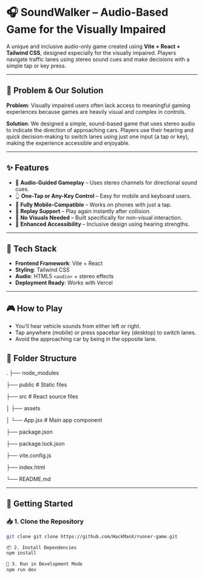 # 🎧 SoundWalker – Audio-Based Game for the Visually Impaired

A unique and inclusive audio-only game created using **Vite + React + Tailwind CSS**, designed especially for the visually impaired. Players navigate traffic lanes using stereo sound cues and make decisions with a simple tap or key press.

---

## 🧠 Problem & Our Solution

**Problem**: Visually impaired users often lack access to meaningful gaming experiences because games are heavily visual and complex in controls.

**Solution**: We designed a simple, sound-based game that uses stereo audio to indicate the direction of approaching cars. Players use their hearing and quick decision-making to switch lanes using just one input (a tap or key), making the experience accessible and enjoyable.

---

## ✨ Features

- 🎵 **Audio-Guided Gameplay** – Uses stereo channels for directional sound cues.
- 👆 **One-Tap or Any-Key Control** – Easy for mobile and keyboard users.
- 📱 **Fully Mobile-Compatible** – Works on phones with just a tap.
- 🔄 **Replay Support** – Play again instantly after collision.
- 🧠 **No Visuals Needed** – Built specifically for non-visual interaction.
- 🧏 **Enhanced Accessibility** – Inclusive design using hearing strengths.

---

## 🔧 Tech Stack

- **Frontend Framework**: Vite + React
- **Styling**: Tailwind CSS
- **Audio**: HTML5 `<audio>` + stereo effects
- **Deployment Ready**: Works with Vercel

---

## 🎮 How to Play
- You’ll hear vehicle sounds from either left or right.
- Tap anywhere (mobile) or press spacebar key (desktop) to switch lanes.
- Avoid the approaching car by being in the opposite lane.


## 📁 Folder Structure

.
├── node_modules

├── public                # Static files 

├── src                   # React source files

│   ├── assets

│   └── App.jsx           # Main app component

├── package.json

├── package.lock.json

├── vite.config.js

├── index.html

└── README.md




---

## 🚀 Getting Started

### 📥 1. Clone the Repository

```bash
git clone git clone https://github.com/HackManX/runner-game.git

📦 2. Install Dependencies
npm install

🧪 3. Run in Development Mode
npm run dev



